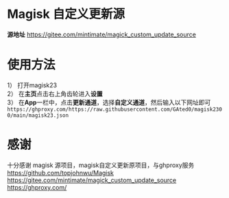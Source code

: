 # Magisk 自定义更新源
**源地址**  https://gitee.com/mintimate/magick_custom_update_source  

# 使用方法 
1） 打开magisk23  
2） 在**主页**点击右上角齿轮进入**设置**  
3） 在**App**一栏中，点击**更新通道**，选择**自定义通道**，然后输入以下网址即可  
`https://ghproxy.com/https://raw.githubusercontent.com/GAted0/magisk2300/main/magisk23.json`

# 感谢 
十分感谢 magisk 源项目，magisk自定义更新原项目，与ghproxy服务  
https://github.com/topjohnwu/Magisk  
https://gitee.com/mintimate/magick_custom_update_source  
https://ghproxy.com/
